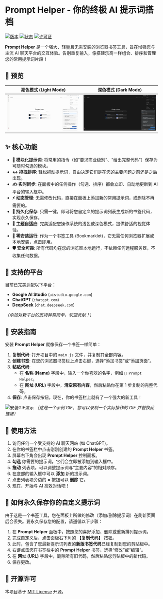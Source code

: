 # Prompt Helper - 你的终极 AI 提示词搭档

[![版本](https://img.shields.io/badge/version-1.2-blue.svg)](https://github.com/) [![状态](https://img.shields.io/badge/status-active-success.svg)](https://github.com/) [![许可证](https://img.shields.io/badge/license-MIT-green.svg)](LICENSE)

**Prompt Helper** 是一个强大、轻量且无需安装的浏览器书签工具，旨在增强您与主流 AI 聊天平台的交互体验。告别重复输入，像搭建乐高一样组合、排序和管理您的常用提示词片段！

## 📸 预览

|        亮色模式 (Light Mode)        |       深色模式 (Dark Mode)        |
|:-------------------------------:|:-----------------------------:|
| ![亮色模式](screenshots/light.png) | ![深色模式](screenshots/dark.png) |

## ✨ 核心功能

*   **🧩 模块化提示词**: 将常用的指令（如“要求商业级别”、“给出完整代码”）保存为可随时勾选的模块。
*   **↔️ 拖拽排序**: 轻松拖动提示词，自由决定它们是在您的主要问题之前还是之后出现。
*   **✍️ 实时同步**: 在面板中的任何操作（勾选、排序）都会立即、自动地更新到 AI 平台的输入框中。
*   **⚡️ 动态管理**: 无需修改代码，直接在面板上添加新的常用提示词，或删除不再需要的。
*   **💾 持久化保存**: 只需一键，即可将您自定义的提示词列表生成新的书签代码，实现永久保存。
*   **🎨 主题自适应**: 完美适配您操作系统的浅色或深色模式，提供舒适的视觉体验。
*   **🚀 零安装运行**: 作为一个书签工具 (Bookmarklet)，它无需任何浏览器扩展或本地安装，点击即用。
*   **🛡️ 安全可靠**: 所有代码均在您的浏览器本地运行，不依赖任何远程服务器，不收集任何数据。

## 🤖 支持的平台

目前已完美适配以下平台：

*   **Google AI Studio** (`aistudio.google.com`)
*   **ChatGPT** (`chatgpt.com`)
*   **DeepSeek** (`chat.deepseek.com`)

*（添加对新平台的支持非常简单，欢迎贡献！)*

## 🚀 安装指南

安装 **Prompt Helper** 就像保存一个书签一样简单：

1.  **复制代码**: 打开项目中的 `main.js` 文件，并复制其全部内容。
2.  **创建书签**: 在您的浏览器书签栏上点击右键，选择“添加书签”或“添加页面”。
3.  **粘贴代码**:
    *   在 **名称 (Name)** 字段中，输入一个你喜欢的名字，例如 `🚀 Prompt Helper`。
    *   在 **网址 (URL)** 字段中，**清空原有内容**，然后粘贴你在第 1 步复制的完整代码。
4.  **保存**: 点击保存按钮。现在，你的书签栏上就有了一个强大的新工具！

![安装GIF演示](https://user-images.githubusercontent.com/10924336/112423423-abcdef123456.gif)
*（这是一个示例 GIF，您可以录制一个实际操作的 GIF 并替换此链接）*

## 📖 使用方法

1.  访问任何一个受支持的 AI 聊天网站 (如 ChatGPT)。
2.  在你的书签栏中点击刚刚创建的 **Prompt Helper** 书签。
3.  屏幕右下角会出现 **Prompt Helper** 控制面板。
4.  **勾选** 你需要的提示词，它们会立即被添加到输入框中。
5.  **拖动** 列表项，可以调整提示词与“主要内容”的相对顺序。
6.  在底部的输入框中可以 **添加** 新的提示词。
7.  点击列表项旁边的 **&times;** 按钮可以 **删除** 它。
8.  现在，开始与 AI 高效对话吧！

## 💾 如何永久保存你的自定义提示词

由于这是一个书签工具，您在面板上所做的修改（添加/删除提示词）在刷新页面后会丢失。要永久保存您的配置，请遵循以下步骤：

1.  在 **Prompt Helper** 面板中，按照您的喜好添加、删除或重新排列提示词。
2.  完成自定义后，点击面板右下角的 **【复制代码】** 按钮。
3.  此时，包含了您最新提示词列表的**新版书签代码**已经复制到您的剪贴板中。
4.  右键点击您在书签栏中的 **Prompt Helper** 书签，选择“修改”或“编辑”。
5.  在 **网址 (URL)** 字段中，删除所有旧代码，然后粘贴您剪贴板中的新代码。
6.  保存更改。

## 📜 开源许可

本项目基于 [MIT License](https://opensource.org/licenses/MIT) 开源。